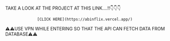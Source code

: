 TAKE A LOOK AT THE PROJECT AT THIS LINK....!!👇👇👇

                  [CLICK HERE](https://abinflix.vercel.app/)    

⚠️⚠️USE VPN WHILE ENTERING SO THAT THE API CAN FETCH DATA FROM DATABASE⚠️⚠️
